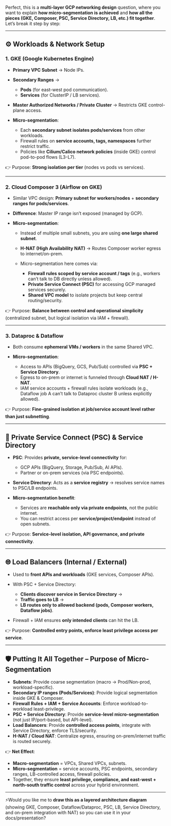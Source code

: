 Perfect, this is a **multi-layer GCP networking design** question, where you want to explain **how micro-segmentation is achieved** and **how all the pieces (GKE, Composer, PSC, Service Directory, LB, etc.) fit together**. Let’s break it step by step:

---

## ⚙️ **Workloads & Network Setup**

### 1. **GKE (Google Kubernetes Engine)**

* **Primary VPC Subnet** → Node IPs.
* **Secondary Ranges** →

  * **Pods** (for east-west pod communication).
  * **Services** (for ClusterIP / LB services).
* **Master Authorized Networks / Private Cluster** → Restricts GKE control-plane access.
* **Micro-segmentation**:

  * Each **secondary subnet isolates pods/services** from other workloads.
  * Firewall rules on **service accounts, tags, namespaces** further restrict traffic.
  * Policies like **Cilium/Calico network policies** (inside GKE) control pod-to-pod flows (L3-L7).

👉 Purpose: **Strong isolation per tier** (nodes vs pods vs services).

---

### 2. **Cloud Composer 3 (Airflow on GKE)**

* Similar VPC design: **Primary subnet for workers/nodes** + **secondary ranges for pods/services**.
* **Difference**: Master IP range isn’t exposed (managed by GCP).
* **Micro-segmentation**:

  * Instead of multiple small subnets, you are using **one large shared subnet**.
  * **H-NAT (High Availability NAT)** → Routes Composer worker egress to internet/on-prem.
  * Micro-segmentation here comes via:

    * **Firewall rules scoped by service account / tags** (e.g., workers can’t talk to DB directly unless allowed).
    * **Private Service Connect (PSC)** for accessing GCP managed services securely.
    * **Shared VPC model** to isolate projects but keep central routing/security.

👉 Purpose: **Balance between control and operational simplicity** (centralized subnet, but logical isolation via IAM + firewall).

---

### 3. **Dataproc & Dataflow**

* Both consume **ephemeral VMs / workers** in the same Shared VPC.
* **Micro-segmentation**:

  * Access to APIs (BigQuery, GCS, Pub/Sub) controlled via **PSC + Service Directory**.
  * Egress to on-prem or internet is funneled through **Cloud NAT / H-NAT**.
  * IAM service accounts + firewall rules isolate workloads (e.g., Dataflow job A can’t talk to Dataproc cluster B unless explicitly allowed).

👉 Purpose: **Fine-grained isolation at job/service account level rather than just subnetting**.

---

## 🔌 **Private Service Connect (PSC) & Service Directory**

* **PSC**: Provides **private, service-level connectivity** for:

  * GCP APIs (BigQuery, Storage, Pub/Sub, AI APIs).
  * Partner or on-prem services (via PSC endpoints).
* **Service Directory**: Acts as a **service registry** → resolves service names to PSC/LB endpoints.
* **Micro-segmentation benefit**:

  * Services are **reachable only via private endpoints**, not the public internet.
  * You can restrict access per **service/project/endpoint** instead of open subnets.

👉 Purpose: **Service-level isolation, API governance, and private connectivity**.

---

## 🌐 **Load Balancers (Internal / External)**

* Used to **front APIs and workloads** (GKE services, Composer APIs).
* With PSC + Service Directory:

  * **Clients discover service in Service Directory** →
  * **Traffic goes to LB** →
  * **LB routes only to allowed backend (pods, Composer workers, Dataflow jobs)**.
* Firewall + IAM ensures **only intended clients** can hit the LB.

👉 Purpose: **Controlled entry points, enforce least privilege access per service**.

---

## 🛡️ **Putting It All Together – Purpose of Micro-Segmentation**

* **Subnets**: Provide coarse segmentation (macro → Prod/Non-prod, workload-specific).
* **Secondary IP ranges (Pods/Services)**: Provide logical segmentation inside GKE & Composer.
* **Firewall Rules + IAM + Service Accounts**: Enforce workload-to-workload least-privilege.
* **PSC + Service Directory**: Provide **service-level micro-segmentation** (not just IP/port-based, but API-level).
* **Load Balancers**: Provide **controlled access points**, integrate with Service Directory, enforce TLS/security.
* **H-NAT / Cloud NAT**: Centralize egress, ensuring on-prem/internet traffic is routed securely.

👉 **Net Effect**:

* **Macro-segmentation** = VPCs, Shared VPCs, subnets.
* **Micro-segmentation** = service accounts, PSC endpoints, secondary ranges, LB-controlled access, firewall policies.
* Together, they ensure **least privilege, compliance, and east-west + north-south traffic control** across your hybrid environment.

---

⚡Would you like me to **draw this as a layered architecture diagram** (showing GKE, Composer, Dataflow/Dataproc, PSC, LB, Service Directory, and on-prem integration with NAT) so you can use it in your docs/presentation?
